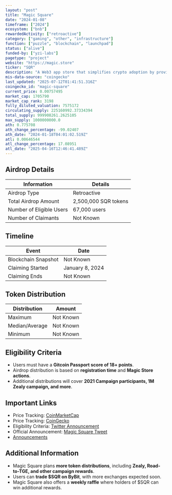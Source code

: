 ```yaml
---
layout: "post"
title: "Magic Square"
date: "2024-01-08"
timeframe: ["2024"]
ecosystem: ["bnb"]
rewardedActivity: ["retroactive"]
category: ["gaming", "other", "infrastructure"]
function: ["puzzle", "blockchain", "launchpad"]
status: ["alive"]
funded-by: ["yzi-labs"]
pagetype: "project"
website: "https://magic.store"
ticker: "SQR"
description: "A Web3 app store that simplifies crypto adoption by providing a unified platform for decentralized applications."
mis-data-source: "coingecko"
last_updated: "2025-07-12T01:41:51.316Z"
coingecko_id: "magic-square"
current_price: 0.00757495
market_cap: 1705790
market_cap_rank: 3198
fully_diluted_valuation: 7575172
circulating_supply: 225160992.37334394
total_supply: 999908261.2625105
max_supply: 1000000000.0
ath: 0.775708
ath_change_percentage: -99.02407
ath_date: "2024-01-18T04:01:02.519Z"
atl: 0.00646544
atl_change_percentage: 17.08951
atl_date: "2025-04-16T12:46:41.489Z"
---
```


## Airdrop Details

| Information              | Details              |
| ------------------------ | -------------------- |
| Airdrop Type             | Retroactive          |
| Total Airdrop Amount     | 2,500,000 SQR tokens |
| Number of Eligible Users | 67,000 users         |
| Number of Claimants      | Not Known            |

## Timeline

| Event               | Date            |
| ------------------- | --------------- |
| Blockchain Snapshot | Not Known       |
| Claiming Started    | January 8, 2024 |
| Claiming Ends       | Not Known       |

## Token Distribution

| Distribution   | Amount    |
| -------------- | --------- |
| Maximum        | Not Known |
| Median/Average | Not Known |
| Minimum        | Not Known |

## Eligibility Criteria

- Users must have a **Gitcoin Passport score of 18+ points**.
- Airdrop distribution is based on **registration time** and **Magic Store actions**.
- Additional distributions will cover **2021 Campaign participants, 1M Zealy campaign, and more**.

## Important Links

- Price Tracking: [CoinMarketCap](https://coinmarketcap.com/currencies/magic-square/)
- Price Tracking: [CoinGecko](https://www.coingecko.com/en/coins/magic-square)
- Eligibility Criteria: [Twitter Announcement](https://x.com/MagicSquareio/status/1744426827282575799)
- Official Announcement: [Magic Square Tweet](https://x.com/MagicSquareio/status/1744302937478742096)
- [Announcements](<https://x.com/search?q=(from%3AMagicSquareio)%20until%3A2024-01-09%20since%3A2024-01-07&src=typed_query>)

## Additional Information

- Magic Square plans **more token distributions**, including **Zealy, Road-to-TGE, and other campaign rewards**.
- Users can **trade $SQR on ByBit**, with more exchanges expected soon.
- Magic Square also offers a **weekly raffle** where holders of $SQR can win additional rewards.